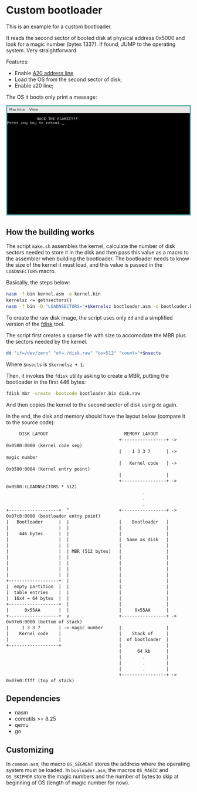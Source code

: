 # Custom bootloader

This is an example for a custom bootloader.

It reads the second sector of booted disk at physical address 0x5000 and
look for a magic number (bytes 1337). If found, JUMP to the operating
system. Very straightforward.

Features:

- Enable [A20 address line](http://wiki.osdev.org/A20_Line)
- Load the OS from the second sector of disk;
- Enable a20 line;

The OS it boots only print a message:

![screenshot](./kernel.png)

## How the building works

The script `make.sh` assembles the kernel, calculate the number of
disk sectors needed to store it in the disk and then pass this value
as a macro to the assembler when building the bootloader. The
bootloader needs to know the size of the kernel it must load, and this
value is passed in the `LOADNSECTORS` macro.

Basically, the steps below:

```sh
nasm -f bin kernel.asm -o kernel.bin
kernelsz <= getnsectors()
nasm -f bin -D "LOADNSECTORS="+$kernelsz bootloader.asm -o bootloader.bin
```

To create the raw disk image, the script uses only `dd` and a simplified
version of the
[fdisk](https://github.com/tiago4orion/enzo/tree/feat/fdisk/cmd/fdisk)
tool.

The script first creates a sparse file with size to accomodate the MBR
plus the sectors needed by the kernel.

```sh
dd "if=/dev/zero" "of=./disk.raw" "bs=512" "count="+$nsects
```

Where `$nsects` is `$kernelsz + 1`.

Then, it invokes the `fdisk` utility asking to create a MBR, putting
the bootloader in the first 446 bytes:

```sh
fdisk mbr -create -bootcode bootloader.bin disk.raw
```

And then copies the kernel to the second sector of disk using `dd` again.

In the end, the disk and memory should have the layout below (compare
it to the source code):

         DISK LAYOUT                             MEMORY LAYOUT
                                               +-----------------+ -> 0x0500:0000 (kernel code seg)
                                               |    1 3 3 7      | -> magic number
                                               |   Kernel code   | -> 0x0500:0004 (kernel entry point)
                                               |                 |
                                               +-----------------+ -> 0x0500:(LOADNSECTORS * 512)
                                                        .
                                                        .
                                                        .
    +-------------------+  ^                   +-----------------+ -> 0x07c0:0000 (bootloader entry point)
    |   Bootloader      |  |                   |    Bootloader   |
    |                   |  |                   |                 |
    |    446 bytes      |  |                   |                 |
    |                   |  |                   |  Same as disk   |
    |                   |  |                   |                 |
    |                   |  | MBR (512 bytes)   |                 |
    |                   |  |                   |                 |
    |                   |  |                   |                 |
    |                   |  |                   |                 |
    |                   |  |                   |                 |
    +-------------------+  |                   |                 |
    |  empty partition  |  |                   |                 |
    |  table entries    |  |                   |                 |
    |  16x4 = 64 bytes  |  |                   |                 |
    +-------------------+  |                   |                 |
    |      0x55AA       |  |                   |     0x55AA      |
    +-------------------+  v                   +-----------------+ -> 0x07e0:0000 (bottom of stack)
    |     1 3 3 7       | -> magic number      |                 |
    |    Kernel code    |                      |    Stack of     |
    |                   |                      |  of bootloader  |
    +-------------------+                      |                 |
                                               |      64 kb      |
                                               |        .        |
                                               |        .        |
                                               |        .        |
                                               +-----------------+ -> 0x07e0:ffff (top of stack)

## Dependencies

- nasm
- coreutils >= 8.25
- qemu
- go

## Customizing

In `common.asm`, the macro `OS_SEGMENT` stores the address where the
operating system must be loaded.
In `booloader.asm`, the macros `OS_MAGIC` and `OS_SKIPHDR` store the
magic numbers and the number of bytes to skip at beginning of OS
(length of magic number for now).
